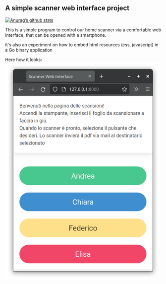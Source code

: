 ## A simple scanner web interface project


[![Anurag’s github stats](https://github-readme-stats.vercel.app/api?username=ilmanzo)](https://github.com/ilmanzo)


This is a simple program to control our home scanner via a comfortable web interface, that can be opened with a smartphone.

it's also an experiment on how to embed html resources (css, javascript) in a Go binary application

Here how it looks: ![screenshot](screenshots/Screenshot.png)
